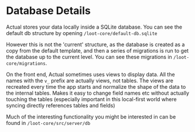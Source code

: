 # Database Details

Actual stores your data locally inside a SQLite database. You can see the default db structure by opening `/loot-core/default-db.sqlite`

However this is not the 'current' structure, as the database is created as a copy from the default template, and then a series of migrations is run to get the database up to the current level. You can see these migrations in `/loot-core/migrations`.

On the front end, Actual sometimes uses views to display data. All the names with the `v_` prefix are actually views, not tables. The views are recreated every time the app starts and normalize the shape of the data to the internal tables. Makes it easy to change field names etc without actually touching the tables (especially important in this local-first world where syncing directly references tables and fields)

Much of the interesting functionality you might be interested in can be found in `/loot-core/src/server/db`

